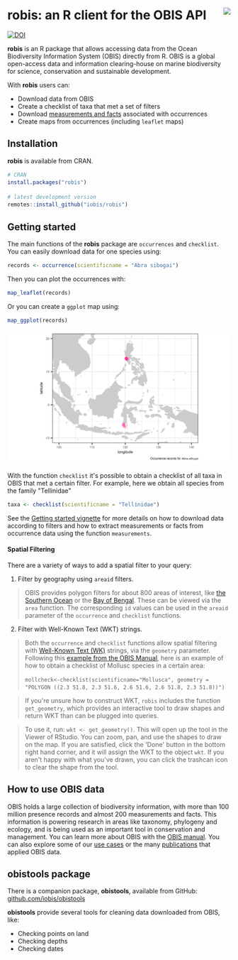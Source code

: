 # robis: an R client for the OBIS API <a href="https://github.com/iobis/robis"><img src="man/figures/logo.png" align="right" height="139" /></a>

[![DOI](https://zenodo.org/badge/47509713.svg)](https://zenodo.org/badge/latestdoi/47509713)

__robis__ is an R package that allows accessing data from the Ocean Biodiversity Information System (OBIS) directly from R. OBIS is a global open-access data and information clearing-house on marine biodiversity for science, conservation and sustainable development.

With __robis__ users can:

- Download data from OBIS
- Create a checklist of taxa that met a set of filters
- Download [measurements and facts](https://manual.obis.org/data_format.html#extendedmeasurementorfact-extension-emof) associated with occurrences
- Create maps from occurrences (including `leaflet` maps)

## Installation

__robis__ is available from CRAN.

```R
# CRAN
install.packages("robis")

# latest development version
remotes::install_github("iobis/robis")
```

## Getting started

The main functions of the __robis__ package are `occurrences` and `checklist`. You can easily download data for one species using:

```R
records <- occurrence(scientificname = "Abra sibogai")
```

Then you can plot the occurrences with:

```R
map_leaflet(records)
```

Or you can create a `ggplot` map using:

```R
map_ggplot(records)
```

![](man/figures/map.png)

With the function `checklist` it's possible to obtain a checklist of all taxa in OBIS that met a certain filter. For example, here we obtain all species from the family "Tellinidae" 

```R
taxa <- checklist(scientificname = "Tellinidae")
```

See the [Getting started vignette](https://iobis.github.io/robis/articles/getting-started.html) for more details on how to download data according to filters and how to extract measurements or facts from occurrence data using the function `measurements`.

#### Spatial Filtering

There are a variety of ways to add a spatial filter to your query:

1. Filter by geography using `areaid` filters.

> OBIS provides polygon filters for about 800 areas of interest, like [the Southern Ocean](https://mapper.obis.org/?areaid=31907) or the [Bay of Bengal](https://mapper.obis.org/?areaid=34273). These can be viewed via the `area` function. The corresponding `id` values can be used in the `areaid` parameter of the `occurrence` and `checklist` functions.

2. Filter with Well-Known Text (WKT) strings.

> Both the `occurrence` and `checklist` functions allow spatial filtering with [Well-Known Text (WK)](https://en.wikipedia.org/wiki/Well-known_text_representation_of_geometry) strings, via the `geometry` parameter. Following this [example from the OBIS Manual](https://manual.obis.org/access.html#r-package), here is an example of how to obtain a checklist of Mollusc species in a certain area:
>
> `mollcheck<-checklist(scientificname="Mollusca", geometry = "POLYGON ((2.3 51.8, 2.3 51.6, 2.6 51.6, 2.6 51.8, 2.3 51.8))")`

> If you're unsure how to construct WKT, `robis` includes the function `get_geometry`, which provides an interactive tool to draw shapes and return WKT than can be plugged into queries.

> To use it, run: `wkt <- get_geometry()`. This will open up the tool in the Viewer of RStudio. You can zoom, pan, and use the shapes to draw on the map. If you are satisfied, click the 'Done' button in the bottom right hand corner, and it will assign the WKT to the object `wkt`. If you aren't happy with what you've drawn, you can click the trashcan icon to clear the shape from the tool.

## How to use OBIS data

OBIS holds a large collection of biodiversity information, with more than 100 million presence records and almost 200 measurements and facts. This information is powering research in areas like taxonomy, phylogeny and ecology, and is being used as an important tool in conservation and management. You can learn more about OBIS with the [OBIS manual](https://manual.obis.org/). You can also explore some of our [use cases](https://obis.org/usecases/) or the many [publications](https://obis.org/library/) that applied OBIS data.

## obistools package

There is a companion package, __obistools__, available from GitHub: [github.com/iobis/obistools](https://github.com/iobis/obistools)

__obistools__ provide several tools for cleaning data downloaded from OBIS, like:

- Checking points on land
- Checking depths
- Checking dates
